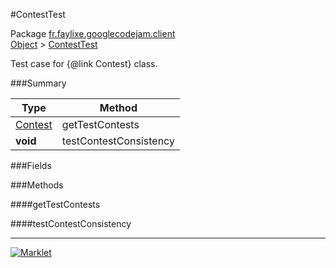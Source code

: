 #ContestTest

Package [fr.faylixe.googlecodejam.client](../)<br>
[Object](../../../java/langObject.md) > [ContestTest](ContestTest.md)

Test case for {@link Contest} class.

###Summary


| Type | Method |
| --- | --- |
| [Contest](Contest.md) | getTestContests |
| **void** | testContestConsistency |

###Fields


###Methods

####getTestContests


####testContestConsistency


---
[![Marklet](https://img.shields.io/badge/Generated%20by-Marklet-green.svg)](https://github.com/Faylixe/marklet)